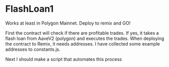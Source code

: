 # FlashLoan1
Works at least in Polygon Mainnet. Deploy to remix and GO!

First the contract will check if there are profitable trades. If yes, it takes a flash loan from AaveV2 (polygon) and executes the trades.
When deploying the contract to Remix, it needs addresses. I have collected some example addresses to constants.js. 

Next I should make a script that automates this process
